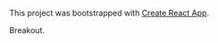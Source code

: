 This project was bootstrapped with [Create React App](https://github.com/facebook/create-react-app).

Breakout.